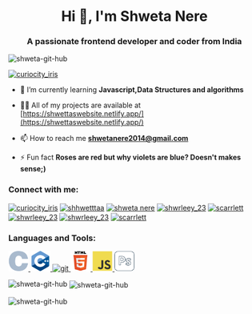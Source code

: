<h1 align="center">Hi 👋, I'm Shweta Nere</h1>
<h3 align="center">A passionate frontend developer and coder from India</h3>

<p align="left"> <img src="https://komarev.com/ghpvc/?username=shweta-git-hub&label=Profile%20views&color=0e75b6&style=flat" alt="shweta-git-hub" /> </p>

<p align="left"> <a href="https://twitter.com/curiocity_iris" target="blank"><img src="https://img.shields.io/twitter/follow/curiocity_iris?logo=twitter&style=for-the-badge" alt="curiocity_iris" /></a> </p>

- 🌱 I’m currently learning **Javascript,Data Structures and algorithms**

- 👨‍💻 All of my projects are available at [https://shwettaswebsite.netlify.app/](https://shwettaswebsite.netlify.app/)

- 📫 How to reach me **shwetanere2014@gmail.com**

- ⚡ Fun fact **Roses are red but why violets are blue? Doesn't makes sense;)**

<h3 align="left">Connect with me:</h3>
<p align="left">
<a href="https://twitter.com/curiocity_iris" target="blank"><img align="center" src="https://cdn.jsdelivr.net/npm/simple-icons@3.0.1/icons/twitter.svg" alt="curiocity_iris" height="30" width="40" /></a>
<a href="https://instagram.com/shhwetttaa" target="blank"><img align="center" src="https://cdn.jsdelivr.net/npm/simple-icons@3.0.1/icons/instagram.svg" alt="shhwetttaa" height="30" width="40" /></a>
<a href="https://dribbble.com/shweta nere" target="blank"><img align="center" src="https://cdn.jsdelivr.net/npm/simple-icons@3.0.1/icons/dribbble.svg" alt="shweta nere" height="30" width="40" /></a>
<a href="https://www.codechef.com/users/shwrleey_23" target="blank"><img align="center" src="https://cdn.jsdelivr.net/npm/simple-icons@3.1.0/icons/codechef.svg" alt="shwrleey_23" height="30" width="40" /></a>
<a href="https://www.hackerrank.com/scarrlett" target="blank"><img align="center" src="https://cdn.jsdelivr.net/npm/simple-icons@3.0.1/icons/hackerrank.svg" alt="scarrlett" height="30" width="40" /></a>
<a href="https://codeforces.com/profile/shwrleey_23" target="blank"><img align="center" src="https://cdn.jsdelivr.net/npm/simple-icons@3.0.1/icons/codeforces.svg" alt="shwrleey_23" height="30" width="40" /></a>
<a href="https://www.leetcode.com/shwrleey_23" target="blank"><img align="center" src="https://cdn.jsdelivr.net/npm/simple-icons@3.0.1/icons/leetcode.svg" alt="shwrleey_23" height="30" width="40" /></a>
<a href="https://auth.geeksforgeeks.org/user/scarrlett" target="blank"><img align="center" src="https://cdn.jsdelivr.net/npm/simple-icons@3.0.1/icons/geeksforgeeks.svg" alt="scarrlett" height="30" width="40" /></a>
</p>

<h3 align="left">Languages and Tools:</h3>
<p align="left"> <a href="https://www.cprogramming.com/" target="_blank"> <img src="https://raw.githubusercontent.com/devicons/devicon/master/icons/c/c-original.svg" alt="c" width="40" height="40"/> </a> <a href="https://www.w3schools.com/cpp/" target="_blank"> <img src="https://raw.githubusercontent.com/devicons/devicon/master/icons/cplusplus/cplusplus-original.svg" alt="cplusplus" width="40" height="40"/> </a> <a href="https://git-scm.com/" target="_blank"> <img src="https://www.vectorlogo.zone/logos/git-scm/git-scm-icon.svg" alt="git" width="40" height="40"/> </a> <a href="https://www.w3.org/html/" target="_blank"> <img src="https://raw.githubusercontent.com/devicons/devicon/master/icons/html5/html5-original-wordmark.svg" alt="html5" width="40" height="40"/> </a> <a href="https://developer.mozilla.org/en-US/docs/Web/JavaScript" target="_blank"> <img src="https://raw.githubusercontent.com/devicons/devicon/master/icons/javascript/javascript-original.svg" alt="javascript" width="40" height="40"/> </a> <a href="https://www.photoshop.com/en" target="_blank"> <img src="https://raw.githubusercontent.com/devicons/devicon/master/icons/photoshop/photoshop-line.svg" alt="photoshop" width="40" height="40"/> </a> </p>

<p><img align="left" src="https://github-readme-stats.vercel.app/api/top-langs?username=shweta-git-hub&show_icons=true&locale=en&layout=compact" alt="shweta-git-hub" /></p>

<p>&nbsp;<img align="center" src="https://github-readme-stats.vercel.app/api?username=shweta-git-hub&show_icons=true&locale=en" alt="shweta-git-hub" /></p>

<p><img align="center" src="https://github-readme-streak-stats.herokuapp.com/?user=shweta-git-hub&" alt="shweta-git-hub" /></p>
